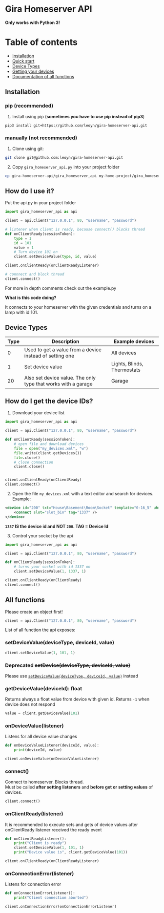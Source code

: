 # Gira Homeserver API

**Only works with Python 3!**

# Table of contents

* [Installation](#installation)
* [Quick start](#how-do-i-use-it)
* [Device Types](#device-types)
* [Getting your devices](#how-do-i-get-the-device-ids)
* [Documentation of all functions](#all-functions)

## Installation

### pip (recommended)

1. Install using pip (**sometimes you have to use pip instead of pip3**)
```bash
pip3 install git+https://github.com/leoyn/gira-homeserver-api.git
```


### manually (not recommended)
1. Clone using git: 
```bash
git clone git@github.com:leoyn/gira-homeserver-api.git
```
2. Copy `gira_homeserver_api.py` into your project folder 
```bash
cp gira-homeserver-api/gira_homeserver_api my-home-project/gira_homeserver_api
```

## How do I use it?

Put the api.py in your project folder

```python
import gira_homeserver_api as api

client = api.Client("127.0.0.1", 80, "username", "password")

# listener when client is ready, because connect() blocks thread
def onClientReady(sessionToken):
    type = 1
    id = 101
    value = 1
    # Turn device 101 on
    client.setDeviceValue(type, id, value)

client.onClientReady(onClientReadyListener)

# connnect and block thread
client.connect()
```

For more in depth comments check out the example.py

**What is this code doing?**

It connects to your homeserver with the given credentials and turns on a lamp with id 101.

## Device Types


|Type| Description | Example devices|
|----|-------------|----------------|
| 0  | Used to get a value from a device instead of setting one | All devices
| 1  | Set device value | Lights, Blinds, Thermostats
| 20 | Also set device value. The only type that works with a garage | Garage


## How do I get the device IDs?

1. Download your device list

```python
import gira_homeserver_api as api

client = api.Client("127.0.0.1", 80, "username", "password")

def onClientReady(sessionToken):
    # open file and download devices
    file = open("my_devices.xml", "w")
    file.write(client.getDevices())
    file.close()
    # close connection
    client.close()


client.onClientReady(onClientReady)
client.connect()
```


2. Open the file `my_devices.xml` with a text editor and search for devices. Example:
```xml
<device id="200" txt="House\Basement\Room\Socket" template="0-16_5" uhr="1000000010">
    <connect slot="slot_bin" tag="1337" />
</device>
```

**`1337` IS the device id and NOT `200`. TAG = Device Id**

3. Control your socket by the api
```python
import gira_homeserver_api as api

client = api.Client("127.0.0.1", 80, "username", "password")

def onClientReady(sessionToken):
    # turns your socket with id 1337 on
    client.setDeviceValue(1, 1337, 1)

client.onClientReady(onClientReady)
client.connect()
```


## All functions

Please create an object first!

```python
client = api.Client("127.0.0.1", 80, "username", "password")
```

List of all function the api exposes:

### setDeviceValue(deviceType, deviceId, value)

```python
client.setDeviceValue(1, 101, 1)
```

### Deprecated ~~setDevice(deviceType, deviceId, value)~~

Please use [`setDeviceValue(deviceType, deviceId, value)`](#setdevicevaluedevicetype-deviceid-value) instead

### getDeviceValue(deviceId): float

Returns always a float value from device with given id. Returns `-1` when device does not respond

```python
value = client.getDeviceValue(101)
```


### onDeviceValue(listener)

Listens for all device value changes

```python
def onDeviceValueListener(deviceId, value):
    print(deviceId, value)

client.onDeviceValue(onDeviceValueListener)
```


### connect()

Connect to homeserver. Blocks thread.\
Must be called **after setting listeners** and **before get or setting values** of devices.

```python
client.connect()
```

### onClientReady(listener)

It is recommended to execute sets and gets of device values after onClientReady listener received the ready event

```python
def onClientReadyListener():
    print("Client is ready")
    client.setDeviceValue(1, 101, 1)
    print("Device value is", client.getDeviceValue(101))

client.onClientReady(onClientReadyListener)
```

### onConnectionError(listener)

Listens for connection error

```python
def onConnectionErrorListener():
    print("Client connection aborted")

client.onConnectionError(onConnectionErrorListener)
```
